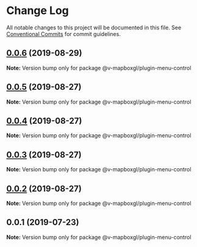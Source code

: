 # Change Log

All notable changes to this project will be documented in this file.
See [Conventional Commits](https://conventionalcommits.org) for commit guidelines.

## [0.0.6](https://github.com/reno-xjb/v-mapboxgl/compare/@v-mapboxgl/plugin-menu-control@0.0.4...@v-mapboxgl/plugin-menu-control@0.0.6) (2019-08-29)

**Note:** Version bump only for package @v-mapboxgl/plugin-menu-control





## [0.0.5](https://github.com/reno-xjb/v-mapboxgl/compare/@v-mapboxgl/plugin-menu-control@0.0.4...@v-mapboxgl/plugin-menu-control@0.0.5) (2019-08-27)

**Note:** Version bump only for package @v-mapboxgl/plugin-menu-control





## [0.0.4](https://github.com/reno-xjb/v-mapboxgl/compare/@v-mapboxgl/plugin-menu-control@0.0.3...@v-mapboxgl/plugin-menu-control@0.0.4) (2019-08-27)

**Note:** Version bump only for package @v-mapboxgl/plugin-menu-control





## [0.0.3](https://github.com/reno-xjb/v-mapboxgl/compare/@v-mapboxgl/plugin-menu-control@0.0.2...@v-mapboxgl/plugin-menu-control@0.0.3) (2019-08-27)

**Note:** Version bump only for package @v-mapboxgl/plugin-menu-control





## [0.0.2](https://github.com/reno-xjb/v-mapboxgl/compare/@v-mapboxgl/plugin-menu-control@0.0.1...@v-mapboxgl/plugin-menu-control@0.0.2) (2019-08-27)

**Note:** Version bump only for package @v-mapboxgl/plugin-menu-control





## 0.0.1 (2019-07-23)

**Note:** Version bump only for package @v-mapboxgl/plugin-menu-control
